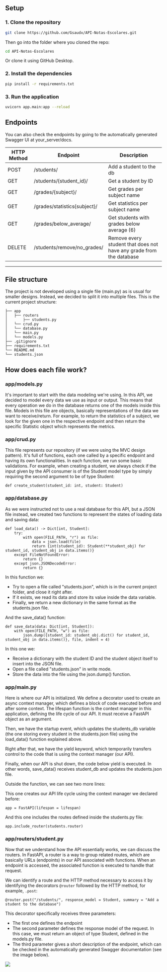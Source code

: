 ## Setup
### 1. Clone the repository
```bash
git clone https://github.com/Gsaudx/API-Notas-Escolares.git
```
Then go into the folder where you cloned the repo:
```bash
cd API-Notas-Escolares
```

Or clone it using GitHub Desktop.

### 2. Install the dependencies
```bash
pip install -r requirements.txt
```

### 3. Run the application
```bash
uvicorn app.main:app --reload
```

## Endpoints
You can also check the endpoints by going to the automatically generated Swagger UI at your_server/docs.

|  HTTP Method  |            Endpoint           |                 Description                |  
| ------------- | ----------------------------- | ------------------------------------------ |
|     POST      |           /students/          |           Add a student to the db          |
|     GET       |    /students/{student_id}/    |             Get a student by ID            |
|     GET       |      /grades/{subject}/       |        Get grades per subject name         |
|     GET       |  /grades/statistics{subject}/ |       Get statistics per subject name      |
|     GET       |      /grades/below_average/   | Get students with grades below average (6) |
|     DELETE       |      /students/remove/no_grades/   | Remove every student that does not have any grade from the database |

<hr>

## File structure
The project is not developed using a single file (main.py) as is usual for smaller designs. Instead, we decided to split it into multiple files. This is the current project structure:
```
├── app
│   ├── routers
│       ├── students.py
│   └── crud.py
│   └── database.py
│   └── main.py
│   └── models.py
├── .gitignore
├── requirements.txt 
└── README.md
└── students.json
```
## How does each file work?
### app/models.py
It's important to start with the data modeling we're using. In this API, we decided to model every data we use as input or output. This means that every operation we do in the database returns one of the models inside this file. Models in this file are objects, basically representations of the data we want to receive/return. For example, to return the statistics of a subject, we look for the given one in the respective endpoint and then return the specific Statistic object which represents the metrics.

### app/crud.py
This file represents our repository (if we were using the MVC design pattern). It's full of functions, each one called by a specific endpoint and having its own functionalities. In each function, we run some basic validations. For example, when creating a student, we always check if the input given by the API consumer is of the Student model type by simply requiring the second argument to be of type Student:
```
def create_student(student_id: int, student: Student)
```

### app/database.py
As we were instructed not to use a real database for this API, but a JSON file instead, we created two functions to represent the states of loading data and saving data:
```
def load_data() -> Dict[int, Student]:
    try:
        with open(FILE_PATH, "r") as file:
            data = json.load(file)
            return {int(student_id): Student(**student_obj) for student_id, student_obj in data.items()}
    except FileNotFoundError:
        return {}
    except json.JSONDecodeError:
        return {}
```
In this function we:
<ul>
    <li> Try to open a file called "students.json", which is in the current project folder, and close it right after. </li>
    <li> If it exists, we read its data and store its value inside the data variable. </li>
    <li> Finally, we return a new dictionary in the same format as the students.json file. </li>
</ul>

And the save_data() function:
```
def save_data(data: Dict[int, Student]):
    with open(FILE_PATH, "w") as file:
        json.dump({student_id: student_obj.dict() for student_id, student_obj in data.items()}, file, indent = 4)
```
In this one we: 
<ul>
  <li> Receive a dictionary with the student ID and the student object itself to insert into the JSON file. </li>
  <li> Open a file called "students.json" in write mode. </li>
  <li> Store the data into the file using the json.dump() function. </li>
</ul>

### app/main.py
Here is where our API is initialized. We define a decorator used to create an async context manager, which defines a block of code executed before and after some context. The lifespan function is the context manager in this application, defining the life cycle of our API. It must receive a FastAPI object as an argument.

Then, we have the startup event, which updates the students_db variable (the one storing every student in the students.json file) using the load_data() function explained above.

Right after that, we have the yield keyword, which temporarily transfers control to the code that is using the context manager (our API).

Finally, when our API is shut down, the code below yield is executed. In other words, save_data() receives student_db and updates the students.json file.

Outside the function, we can see two more lines:

This one creates our API life cycle using the context manager we declared before:
```
app = FastAPI(lifespan = lifespan)
```

And this one includes the routes defined inside the students.py file:
```
app.include_router(students.router)
```

### app/routers/student.py
Now that we understand how the API essentially works, we can discuss the routers. In FastAPI, a router is a way to group related routes, which are basically URLs (endpoints) in our API associated with functions. When an endpoint is accessed, the associated function is executed to handle that request.

We can identify a route and the HTTP method necessary to access it by identifying the decorators `@router` followed by the HTTP method, for example, `.post`:
```
@router.post("/students/", response_model = Student, summary = "Add a student to the database")
```
This decorator specifically receives three parameters:
<ul>
    <li> The first one defines the endpoint </li>
    <li> The second parameter defines the response model of the request. In this case, we must return an object of type Student, defined in the models.py file. </li>
    <li> The third parameter gives a short description of the endpoint, which can be checked in the automatically generated Swagger documentation (see the image below). </li>
</ul>
<img src="https://github.com/Gsaudx/School-Grades-Api/assets/62403672/87b6d824-e52c-4413-966e-9dca0e5259fa">
